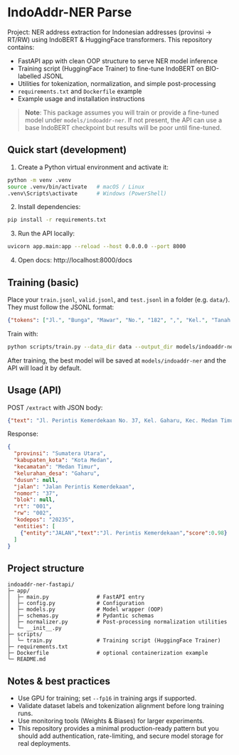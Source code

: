 # IndoAddr-NER Parse
Project: NER address extraction for Indonesian addresses (provinsi → RT/RW) using IndoBERT & HuggingFace transformers.
This repository contains:
- FastAPI app with clean OOP structure to serve NER model inference
- Training script (HuggingFace Trainer) to fine-tune IndoBERT on BIO-labelled JSONL
- Utilities for tokenization, normalization, and simple post-processing
- `requirements.txt` and `Dockerfile` example
- Example usage and installation instructions

> **Note**: This package assumes you will train or provide a fine-tuned model under `models/indoaddr-ner`. If not present, the API can use a base IndoBERT checkpoint but results will be poor until fine-tuned.

## Quick start (development)

1. Create a Python virtual environment and activate it:
```bash
python -m venv .venv
source .venv/bin/activate   # macOS / Linux
.venv\Scripts\activate      # Windows (PowerShell)
```

2. Install dependencies:
```bash
pip install -r requirements.txt
```

3. Run the API locally:
```bash
uvicorn app.main:app --reload --host 0.0.0.0 --port 8000
```

4. Open docs: http://localhost:8000/docs

## Training (basic)

Place your `train.jsonl`, `valid.jsonl`, and `test.jsonl` in a folder (e.g. `data/`). They must follow the JSONL format:
```json
{"tokens": ["Jl.", "Bunga", "Mawar", "No.", "182", ",", "Kel.", "Tanah Enam Ratus", ",", "kecamatankecamatan.", "Medan", "Timur", ",", "Kota", "Medan", ",", "Sumatera", "Utara", "20114", "RT", "07", "RW", "08"], "labels": ["B-STREET", "I-STREET", "I-STREET", "I-STREET", "I-STREET", "O", "O", "B-VILLAGE", "O", "O", "B-DISTRICT", "I-DISTRICT", "O", "B-CITY", "I-CITY", "O", "B-PROVINCE", "I-PROVINCE", "B-POSTALCODE", "B-RT", "I-RT", "B-RW", "I-RW"]}

```

Train with:
```bash
python scripts/train.py --data_dir data --output_dir models/indoaddr-ner --model_name indobenchmark/indobert-base-p1 --epochs 6 --batch_size 16
```

After training, the best model will be saved at `models/indoaddr-ner` and the API will load it by default.

## Usage (API)

POST `/extract` with JSON body:
```json
{"text": "Jl. Perintis Kemerdekaan No. 37, Kel. Gaharu, Kec. Medan Timur, Kota Medan, Sumatera Utara 20235, RT 01 RW 02"}
```

Response:
```json
{
  "provinsi": "Sumatera Utara",
  "kabupaten_kota": "Kota Medan",
  "kecamatan": "Medan Timur",
  "kelurahan_desa": "Gaharu",
  "dusun": null,
  "jalan": "Jalan Perintis Kemerdekaan",
  "nomor": "37",
  "blok": null,
  "rt": "001",
  "rw": "002",
  "kodepos": "20235",
  "entities": [
    {"entity":"JALAN","text":"Jl. Perintis Kemerdekaan","score":0.98}
  ]
}
```

## Project structure
```
indoaddr-ner-fastapi/
├─ app/
│  ├─ main.py               # FastAPI entry
│  ├─ config.py             # Configuration
│  ├─ models.py             # Model wrapper (OOP)
│  ├─ schemas.py            # Pydantic schemas
│  ├─ normalizer.py         # Post-processing normalization utilities
│  └─ __init__.py
├─ scripts/
│  └─ train.py              # Training script (HuggingFace Trainer)
├─ requirements.txt
├─ Dockerfile               # optional containerization example
└─ README.md
```

## Notes & best practices
- Use GPU for training; set `--fp16` in training args if supported.
- Validate dataset labels and tokenization alignment before long training runs.
- Use monitoring tools (Weights & Biases) for larger experiments.
- This repository provides a minimal production-ready pattern but you should add authentication, rate-limiting, and secure model storage for real deployments.
